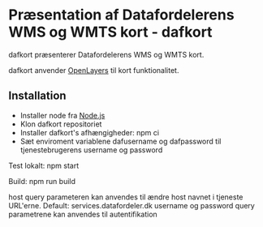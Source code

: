 # Præsentation af Datafordelerens WMS og WMTS kort - dafkort

dafkort præsenterer Datafordelerens WMS og WMTS kort.

dafkort anvender [OpenLayers](https://openlayers.org/) til kort funktionalitet.

## Installation

* Installer node fra [Node.js](https://nodejs.org/en/)
* Klon dafkort repositoriet
* Installer dafkort's afhængigheder: npm ci
* Sæt enviroment variablene dafusername og dafpassword til tjenestebrugerens username og password

Test lokalt: npm start

Build: npm run build

host query parameteren kan anvendes til ændre host navnet i tjeneste URL'erne. Default: services.datafordeler.dk
username og password query parametrene kan anvendes til autentifikation
